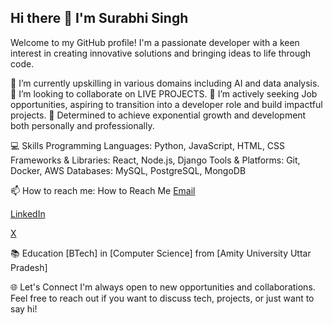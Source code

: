 ## Hi there 👋 I'm Surabhi Singh

Welcome to my GitHub profile! I'm a passionate developer with a keen interest in creating innovative solutions and bringing ideas to life through code.

🌱 I’m currently upskilling in various domains including AI and data analysis. 👯 I’m looking to collaborate on LIVE PROJECTS.
🤔 I’m actively seeking Job opportunities, aspiring to transition into a developer role and build impactful projects.
🎯 Determined to achieve exponential growth and development both personally and professionally.

💻 Skills
Programming Languages: Python, JavaScript, HTML, CSS
Frameworks & Libraries: React, Node.js, Django
Tools & Platforms: Git, Docker, AWS
Databases: MySQL, PostgreSQL, MongoDB

📫 How to reach me: 
How to Reach Me
[Email](surabhisingh0575@gmail.com)

[LinkedIn](surabhisingh1215)

[X](https://x.com/1Singh1209)

📚 Education
[BTech] in [Computer Science] from [Amity University Uttar Pradesh]

🌐 Let's Connect
I'm always open to new opportunities and collaborations. Feel free to reach out if you want to discuss tech, projects, or just want to say hi!

